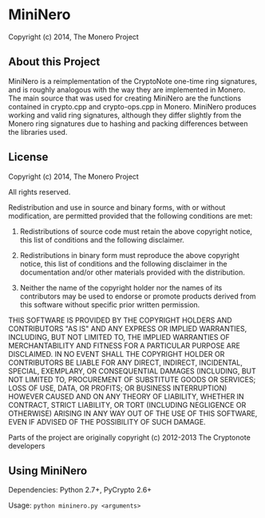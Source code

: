 # MiniNero

Copyright (c) 2014, The Monero Project

## About this Project

MiniNero is a reimplementation of the CryptoNote one-time ring signatures, and is roughly analogous with the way they are implemented in Monero. The main source that was used for creating MiniNero are the functions contained in crypto.cpp and crypto-ops.cpp in Monero. MiniNero produces working and valid ring signatures, although they differ slightly from the Monero ring signatures due to hashing and packing differences between the libraries used.

## License

Copyright (c) 2014, The Monero Project

All rights reserved.

Redistribution and use in source and binary forms, with or without modification, are permitted provided that the following conditions are met:

1. Redistributions of source code must retain the above copyright notice, this list of conditions and the following disclaimer.

2. Redistributions in binary form must reproduce the above copyright notice, this list of conditions and the following disclaimer in the documentation and/or other materials provided with the distribution.

3. Neither the name of the copyright holder nor the names of its contributors may be used to endorse or promote products derived from this software without specific prior written permission.

THIS SOFTWARE IS PROVIDED BY THE COPYRIGHT HOLDERS AND CONTRIBUTORS "AS IS" AND ANY EXPRESS OR IMPLIED WARRANTIES, INCLUDING, BUT NOT LIMITED TO, THE IMPLIED WARRANTIES OF MERCHANTABILITY AND FITNESS FOR A PARTICULAR PURPOSE ARE DISCLAIMED. IN NO EVENT SHALL THE COPYRIGHT HOLDER OR CONTRIBUTORS BE LIABLE FOR ANY DIRECT, INDIRECT, INCIDENTAL, SPECIAL, EXEMPLARY, OR CONSEQUENTIAL DAMAGES (INCLUDING, BUT NOT LIMITED TO, PROCUREMENT OF SUBSTITUTE GOODS OR SERVICES; LOSS OF USE, DATA, OR PROFITS; OR BUSINESS INTERRUPTION) HOWEVER CAUSED AND ON ANY THEORY OF LIABILITY, WHETHER IN CONTRACT, STRICT LIABILITY, OR TORT (INCLUDING NEGLIGENCE OR OTHERWISE) ARISING IN ANY WAY OUT OF THE USE OF THIS SOFTWARE, EVEN IF ADVISED OF THE POSSIBILITY OF SUCH DAMAGE.

Parts of the project are originally copyright (c) 2012-2013 The Cryptonote developers

## Using MiniNero

Dependencies: Python 2.7+, PyCrypto 2.6+

Usage: ```python mininero.py <arguments>```